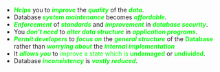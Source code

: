 - ***<span style="color:#01ff07">Helps</span>*** you to ***<span style="color:#01ff07">improve</span>*** the ***<span style="color:#01ff07">quality</span>*** of the ***<span style="color:#01ff07">data</span>***.
- Database ***<span style="color:#01ff07">system maintenance</span>*** becomes ***<span style="color:#01ff07">affordable</span>***.
- ***<span style="color:#01ff07">Enforcement</span>*** of ***<span style="color:#01ff07">standards</span>*** and ***<span style="color:#01ff07">improvement</span>*** in ***<span style="color:#01ff07">database security</span>***.
- You ***<span style="color:#01ff07">don't need</span>*** to ***<span style="color:#01ff07">alter data structure</span>*** in ***<span style="color:#01ff07">application programs</span>***.
- ***<span style="color:#01ff07">Permit developers</span>*** to ***<span style="color:#01ff07">focus on</span>*** the ***<span style="color:#01ff07">general structure</span>*** of the **<span style="color:#01ff07">Database</span>** rather than ***<span style="color:#01ff07">worrying about</span>*** the ***<span style="color:#01ff07">internal implementation</span>***
- It ***<span style="color:#01ff07">allows you</span>*** to <span style="color:#01ff07">improve a state which is</span> **<span style="color:#01ff07">undamaged</span>** or **<span style="color:#01ff07">undivided</span>**.
- Database ***<span style="color:#01ff07">inconsistency</span>*** is ***<span style="color:#01ff07">vastly reduced</span>***.